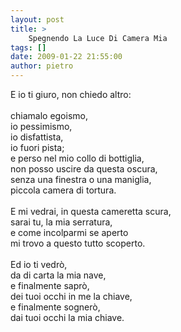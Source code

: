 ```yaml
---
layout: post
title: >
    Spegnendo La Luce Di Camera Mia
tags: []
date: 2009-01-22 21:55:00
author: pietro
---
```

E io ti giuro, non chiedo altro:<br/><br/>chiamalo egoismo,<br/>io pessimismo,<br/>io disfattista,<br/>io fuori pista;<br/>e perso nel mio collo di bottiglia,<br/>non posso uscire da questa oscura,<br/>senza una finestra o una maniglia,<br/>piccola camera di tortura.<br/><br/>E mi vedrai, in questa cameretta scura,<br/>sarai tu, la mia serratura,<br/>e come incolparmi se aperto<br/>mi trovo a questo tutto scoperto.<br/><br/>Ed io ti vedrò,<br/>da di carta la mia nave,<br/>e finalmente saprò,<br/>dei tuoi occhi in me la chiave,<br/>e finalmente sognerò,<br/>dai tuoi occhi la mia chiave.
